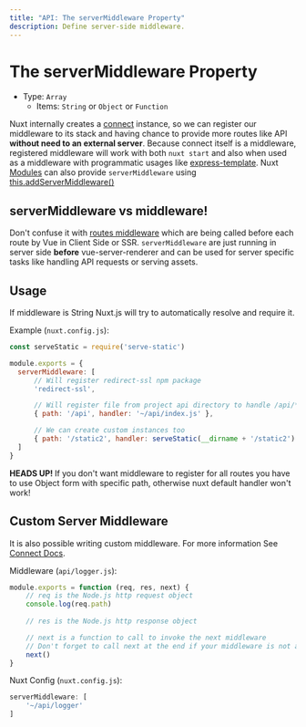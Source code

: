 ```yaml
---
title: "API: The serverMiddleware Property"
description: Define server-side middleware.
---
```


# The serverMiddleware Property

- Type: `Array`
    - Items: `String` or `Object` or `Function`

Nuxt internally creates a [connect](https://github.com/senchalabs/connect) instance,
so we can register our middleware to its stack and having chance
to provide more routes like API **without need to an external server**.
Because connect itself is a middleware, registered middleware will work with both `nuxt start`
and also when used as a middleware with programmatic usages like [express-template](https://github.com/nuxt-community/express-template).
Nuxt [Modules](/guide/modules) can also provide `serverMiddleware`
using [this.addServerMiddleware()](/api/internals-module-container#addservermiddleware-middleware-)

## serverMiddleware vs middleware!
Don't confuse it with [routes middleware](/guide/routing#middleware) which are being called before each route by Vue in Client Side or SSR.
`serverMiddleware` are just running in server side **before** vue-server-renderer and can be used for server specific tasks
like handling API requests or serving assets.

## Usage

If middleware is String Nuxt.js will try to automatically resolve and require it. 

Example (`nuxt.config.js`):

```js
const serveStatic = require('serve-static')

module.exports = {
  serverMiddleware: [
      // Will register redirect-ssl npm package
      'redirect-ssl',

      // Will register file from project api directory to handle /api/* requires
      { path: '/api', handler: '~/api/index.js' },

      // We can create custom instances too
      { path: '/static2', handler: serveStatic(__dirname + '/static2') }
  ]
}
```

<p class="Alert Alert--danger">
    <b>HEADS UP! </b>
    If you don't want middleware to register for all routes you have to use Object form with specific path,
    otherwise nuxt default handler won't work!
</p>

## Custom Server Middleware

It is also possible writing custom middleware. For more information See [Connect Docs](https://github.com/senchalabs/connect#appusefn).

Middleware (`api/logger.js`):

```js
module.exports = function (req, res, next) {
    // req is the Node.js http request object
    console.log(req.path)
    
    // res is the Node.js http response object

    // next is a function to call to invoke the next middleware
    // Don't forget to call next at the end if your middleware is not an endpoint!
    next()
}
```

Nuxt Config (`nuxt.config.js`):

```js
serverMiddleware: [
    '~/api/logger'
]
```
